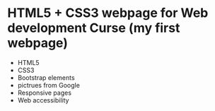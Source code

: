 # HTML5 + CSS3 webpage for Web development Curse (my first webpage)
  - HTML5
  - CSS3
  - Bootstrap elements
  - pictrues from Google
  - Responsive pages
  - Web accessibility
